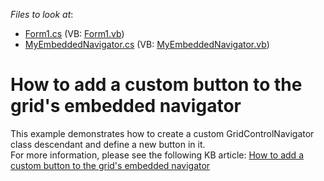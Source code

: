 <!-- default file list -->
*Files to look at*:

* [Form1.cs](./CS/Form1.cs) (VB: [Form1.vb](./VB/Form1.vb))
* [MyEmbeddedNavigator.cs](./CS/MyEmbeddedNavigator.cs) (VB: [MyEmbeddedNavigator.vb](./VB/MyEmbeddedNavigator.vb))
<!-- default file list end -->
# How to add a custom button to the grid's embedded navigator


<p>This example demonstrates how to create a custom GridControlNavigator class descendant and define a new button in it.<br />
For more information, please see the following KB article: <a href="https://www.devexpress.com/Support/Center/p/A1481">How to add a custom button to the grid's embedded navigator</a></p>

<br/>


